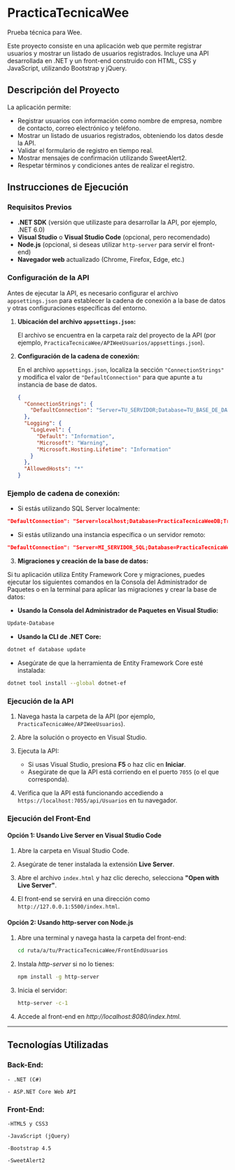 # PracticaTecnicaWee

Prueba técnica para Wee.

Este proyecto consiste en una aplicación web que permite registrar usuarios y mostrar un listado de usuarios registrados. Incluye una API desarrollada en .NET y un front-end construido con HTML, CSS y JavaScript, utilizando Bootstrap y jQuery.

## Descripción del Proyecto

La aplicación permite:

- Registrar usuarios con información como nombre de empresa, nombre de contacto, correo electrónico y teléfono.
- Mostrar un listado de usuarios registrados, obteniendo los datos desde la API.
- Validar el formulario de registro en tiempo real.
- Mostrar mensajes de confirmación utilizando SweetAlert2.
- Respetar términos y condiciones antes de realizar el registro.

## Instrucciones de Ejecución

### Requisitos Previos

- **.NET SDK** (versión que utilizaste para desarrollar la API, por ejemplo, .NET 6.0)
- **Visual Studio** o **Visual Studio Code** (opcional, pero recomendado)
- **Node.js** (opcional, si deseas utilizar `http-server` para servir el front-end)
- **Navegador web** actualizado (Chrome, Firefox, Edge, etc.)

### Configuración de la API

Antes de ejecutar la API, es necesario configurar el archivo `appsettings.json` para establecer la cadena de conexión a la base de datos y otras configuraciones específicas del entorno.

1. **Ubicación del archivo `appsettings.json`:**

   El archivo se encuentra en la carpeta raíz del proyecto de la API (por ejemplo, `PracticaTecnicaWee/APIWeeUsuarios/appsettings.json`).

2. **Configuración de la cadena de conexión:**

   En el archivo `appsettings.json`, localiza la sección `"ConnectionStrings"` y modifica el valor de `"DefaultConnection"` para que apunte a tu instancia de base de datos.

   ```json
   {
     "ConnectionStrings": {
       "DefaultConnection": "Server=TU_SERVIDOR;Database=TU_BASE_DE_DATOS;Trusted_Connection=True;MultipleActiveResultSets=true"
     },
     "Logging": {
       "LogLevel": {
         "Default": "Information",
         "Microsoft": "Warning",
         "Microsoft.Hosting.Lifetime": "Information"
       }
     },
     "AllowedHosts": "*"
   }
   ```
### Ejemplo de cadena de conexión:

- Si estás utilizando SQL Server localmente:

```json
"DefaultConnection": "Server=localhost;Database=PracticaTecnicaWeeDB;Trusted_Connection=True;MultipleActiveResultSets=true"
```
- Si estás utilizando una instancia específica o un servidor remoto:

```json
"DefaultConnection": "Server=MI_SERVIDOR_SQL;Database=PracticaTecnicaWeeDB;User Id=MI_USUARIO;Password=MI_CONTRASEÑA;MultipleActiveResultSets=true"
```
3. **Migraciones y creación de la base de datos:**	

Si tu aplicación utiliza Entity Framework Core y migraciones, puedes ejecutar los siguientes comandos en la Consola del Administrador de Paquetes o en la terminal para aplicar las migraciones y crear la base de datos:

- **Usando la Consola del Administrador de Paquetes en Visual Studio:**	
```powershell
Update-Database
```
- **Usando la CLI de .NET Core:**	
```bash
dotnet ef database update
```
- Asegúrate de que la herramienta de Entity Framework Core esté instalada:
```bash
dotnet tool install --global dotnet-ef
```

### Ejecución de la API

1. Navega hasta la carpeta de la API (por ejemplo, `PracticaTecnicaWee/APIWeeUsuarios`).

2. Abre la solución o proyecto en Visual Studio.

3. Ejecuta la API:

   - Si usas Visual Studio, presiona **F5** o haz clic en **Iniciar**.
   - Asegúrate de que la API está corriendo en el puerto `7055` (o el que corresponda).

4. Verifica que la API está funcionando accediendo a `https://localhost:7055/api/Usuarios` en tu navegador.

### Ejecución del Front-End

#### Opción 1: Usando Live Server en Visual Studio Code

1. Abre la carpeta en Visual Studio Code.

2. Asegúrate de tener instalada la extensión **Live Server**.

3. Abre el archivo `index.html` y haz clic derecho, selecciona **"Open with Live Server"**.

4. El front-end se servirá en una dirección como `http://127.0.0.1:5500/index.html`.

#### Opción 2: Usando http-server con Node.js

1. Abre una terminal y navega hasta la carpeta del front-end:

   ```bash
   cd ruta/a/tu/PracticaTecnicaWee/FrontEndUsuarios
   ```

2. Instala _http-server_ si no lo tienes:

   ```bash
   npm install -g http-server
   ```

3. Inicia el servidor:
   ```bash
   http-server -c-1
   ```
4. Accede al front-end en _http://localhost:8080/index.html._

---

## Tecnologías Utilizadas

### Back-End:

	- .NET (C#)

	- ASP.NET Core Web API

### Front-End:

	-HTML5 y CSS3

	-JavaScript (jQuery)

	-Bootstrap 4.5

	-SweetAlert2
